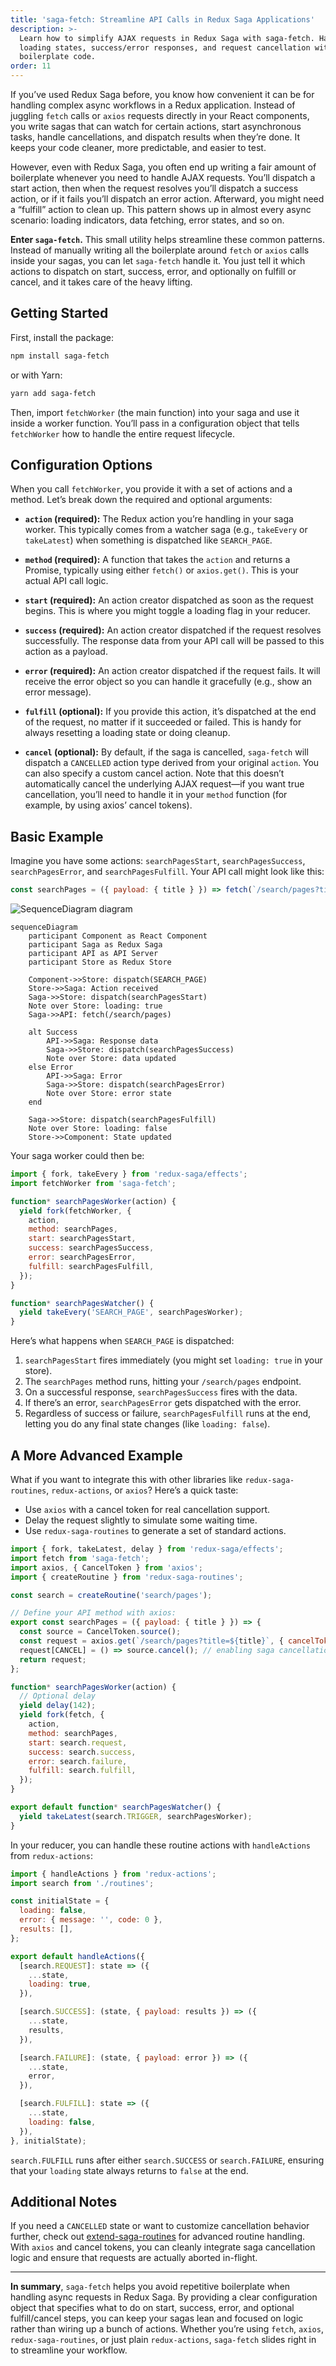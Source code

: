 ```yaml
---
title: 'saga-fetch: Streamline API Calls in Redux Saga Applications'
description: >-
  Learn how to simplify AJAX requests in Redux Saga with saga-fetch. Handle
  loading states, success/error responses, and request cancellation with minimal
  boilerplate code.
order: 11
---
```


If you’ve used Redux Saga before, you know how convenient it can be for handling complex async workflows in a Redux application. Instead of juggling `fetch` calls or `axios` requests directly in your React components, you write sagas that can watch for certain actions, start asynchronous tasks, handle cancellations, and dispatch results when they’re done. It keeps your code cleaner, more predictable, and easier to test.

However, even with Redux Saga, you often end up writing a fair amount of boilerplate whenever you need to handle AJAX requests. You’ll dispatch a start action, then when the request resolves you’ll dispatch a success action, or if it fails you’ll dispatch an error action. Afterward, you might need a “fulfill” action to clean up. This pattern shows up in almost every async scenario: loading indicators, data fetching, error states, and so on.

**Enter `saga-fetch`.** This small utility helps streamline these common patterns. Instead of manually writing all the boilerplate around `fetch` or `axios` calls inside your sagas, you can let `saga-fetch` handle it. You just tell it which actions to dispatch on start, success, error, and optionally on fulfill or cancel, and it takes care of the heavy lifting.

## Getting Started

First, install the package:

```bash
npm install saga-fetch
```

or with Yarn:

```bash
yarn add saga-fetch
```

Then, import `fetchWorker` (the main function) into your saga and use it inside a worker function. You’ll pass in a configuration object that tells `fetchWorker` how to handle the entire request lifecycle.

## Configuration Options

When you call `fetchWorker`, you provide it with a set of actions and a method. Let’s break down the required and optional arguments:

- **`action` (required):** The Redux action you’re handling in your saga worker. This typically comes from a watcher saga (e.g., `takeEvery` or `takeLatest`) when something is dispatched like `SEARCH_PAGE`.
  
- **`method` (required):** A function that takes the `action` and returns a Promise, typically using either `fetch()` or `axios.get()`. This is your actual API call logic.
  
- **`start` (required):** An action creator dispatched as soon as the request begins. This is where you might toggle a loading flag in your reducer.
  
- **`success` (required):** An action creator dispatched if the request resolves successfully. The response data from your API call will be passed to this action as a payload.
  
- **`error` (required):** An action creator dispatched if the request fails. It will receive the error object so you can handle it gracefully (e.g., show an error message).

- **`fulfill` (optional):** If you provide this action, it’s dispatched at the end of the request, no matter if it succeeded or failed. This is handy for always resetting a loading state or doing cleanup.
  
- **`cancel` (optional):** By default, if the saga is cancelled, `saga-fetch` will dispatch a `CANCELLED` action type derived from your original `action`. You can also specify a custom cancel action. Note that this doesn’t automatically cancel the underlying AJAX request—if you want true cancellation, you’ll need to handle it in your `method` function (for example, by using axios’ cancel tokens).

## Basic Example

Imagine you have some actions: `searchPagesStart`, `searchPagesSuccess`, `searchPagesError`, and `searchPagesFulfill`. Your API call might look like this:

```js
const searchPages = ({ payload: { title } }) => fetch(`/search/pages?title=${title}`);
```

![SequenceDiagram diagram](/api/articles/saga-fetch-0.svg)
```mermaid
sequenceDiagram
    participant Component as React Component
    participant Saga as Redux Saga
    participant API as API Server
    participant Store as Redux Store
    
    Component->>Store: dispatch(SEARCH_PAGE)
    Store->>Saga: Action received
    Saga->>Store: dispatch(searchPagesStart)
    Note over Store: loading: true
    Saga->>API: fetch(/search/pages)
    
    alt Success
        API->>Saga: Response data
        Saga->>Store: dispatch(searchPagesSuccess)
        Note over Store: data updated
    else Error
        API->>Saga: Error
        Saga->>Store: dispatch(searchPagesError)
        Note over Store: error state
    end
    
    Saga->>Store: dispatch(searchPagesFulfill)
    Note over Store: loading: false
    Store->>Component: State updated
```

Your saga worker could then be:

```js
import { fork, takeEvery } from 'redux-saga/effects';
import fetchWorker from 'saga-fetch';

function* searchPagesWorker(action) {
  yield fork(fetchWorker, {
    action,
    method: searchPages,
    start: searchPagesStart,
    success: searchPagesSuccess,
    error: searchPagesError,
    fulfill: searchPagesFulfill,
  });
}

function* searchPagesWatcher() {
  yield takeEvery('SEARCH_PAGE', searchPagesWorker);
}
```

Here’s what happens when `SEARCH_PAGE` is dispatched:

1. `searchPagesStart` fires immediately (you might set `loading: true` in your store).
2. The `searchPages` method runs, hitting your `/search/pages` endpoint.
3. On a successful response, `searchPagesSuccess` fires with the data.
4. If there’s an error, `searchPagesError` gets dispatched with the error.
5. Regardless of success or failure, `searchPagesFulfill` runs at the end, letting you do any final state changes (like `loading: false`).

## A More Advanced Example

What if you want to integrate this with other libraries like `redux-saga-routines`, `redux-actions`, or `axios`? Here’s a quick taste:

- Use `axios` with a cancel token for real cancellation support.
- Delay the request slightly to simulate some waiting time.
- Use `redux-saga-routines` to generate a set of standard actions.

```js
import { fork, takeLatest, delay } from 'redux-saga/effects';
import fetch from 'saga-fetch';
import axios, { CancelToken } from 'axios';
import { createRoutine } from 'redux-saga-routines';

const search = createRoutine('search/pages');

// Define your API method with axios:
export const searchPages = ({ payload: { title } }) => {
  const source = CancelToken.source();
  const request = axios.get(`/search/pages?title=${title}`, { cancelToken: source.token });
  request[CANCEL] = () => source.cancel(); // enabling saga cancellation
  return request;
};

function* searchPagesWorker(action) {
  // Optional delay
  yield delay(142);
  yield fork(fetch, {
    action,
    method: searchPages,
    start: search.request,
    success: search.success,
    error: search.failure,
    fulfill: search.fulfill,
  });
}

export default function* searchPagesWatcher() {
  yield takeLatest(search.TRIGGER, searchPagesWorker);
}
```

In your reducer, you can handle these routine actions with `handleActions` from `redux-actions`:

```js
import { handleActions } from 'redux-actions';
import search from './routines';

const initialState = {
  loading: false,
  error: { message: '', code: 0 },
  results: [],
};

export default handleActions({
  [search.REQUEST]: state => ({
    ...state,
    loading: true,
  }),

  [search.SUCCESS]: (state, { payload: results }) => ({
    ...state,
    results,
  }),

  [search.FAILURE]: (state, { payload: error }) => ({
    ...state,
    error,
  }),

  [search.FULFILL]: state => ({
    ...state,
    loading: false,
  }),
}, initialState);
```

`search.FULFILL` runs after either `search.SUCCESS` or `search.FAILURE`, ensuring that your `loading` state always returns to `false` at the end.

## Additional Notes

If you need a `CANCELLED` state or want to customize cancellation behavior further, check out [extend-saga-routines](https://www.npmjs.com/package/extend-saga-routines) for advanced routine handling. With `axios` and cancel tokens, you can cleanly integrate saga cancellation logic and ensure that requests are actually aborted in-flight.

---

**In summary**, `saga-fetch` helps you avoid repetitive boilerplate when handling async requests in Redux Saga. By providing a clear configuration object that specifies what to do on start, success, error, and optional fulfill/cancel steps, you can keep your sagas lean and focused on logic rather than wiring up a bunch of actions. Whether you’re using `fetch`, `axios`, `redux-saga-routines`, or just plain `redux-actions`, `saga-fetch` slides right in to streamline your workflow.
